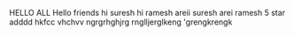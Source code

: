 HELLO ALL 
Hello friends 
hi suresh hi ramesh
areii suresh arei ramesh
5 star adddd
hkfcc
vhchvv
ngrgrhghjrg
rnglljerglkeng
'grengkrengk
